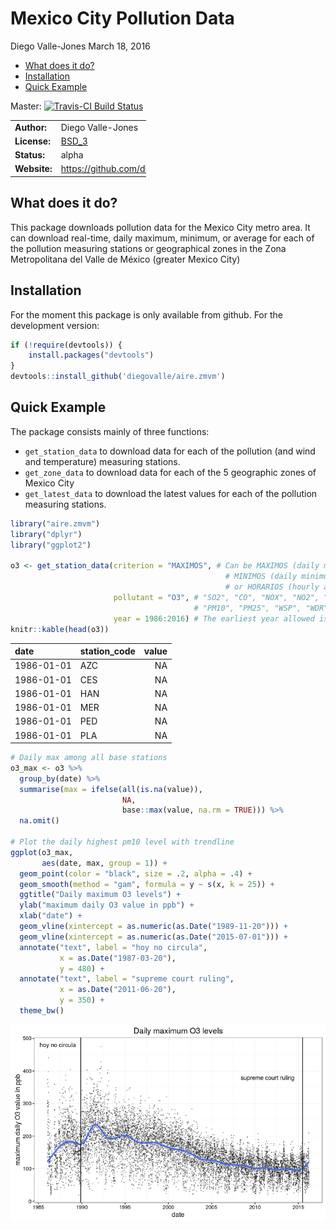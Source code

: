 Mexico City Pollution Data
================
Diego Valle-Jones
March 18, 2016

-   [What does it do?](#what-does-it-do)
-   [Installation](#installation)
-   [Quick Example](#quick-example)

Master: [![Travis-CI Build Status](https://travis-ci.org/diegovalle/aire.zmvm.svg?branch=master)](https://travis-ci.org/diegovalle/aire.zmvm)

<table style="width:43%;">
<colgroup>
<col width="20%" />
<col width="22%" />
</colgroup>
<tbody>
<tr class="odd">
<td align="left"><strong>Author:</strong></td>
<td align="left">Diego Valle-Jones</td>
</tr>
<tr class="even">
<td align="left"><strong>License:</strong></td>
<td align="left"><a href="https://opensource.org/licenses/BSD-3-Clause">BSD_3</a></td>
</tr>
<tr class="odd">
<td align="left"><strong>Status:</strong></td>
<td align="left">alpha</td>
</tr>
<tr class="even">
<td align="left"><strong>Website:</strong></td>
<td align="left"><a href="https://github.com/diegovalle/aire.zmvm" class="uri">https://github.com/diegovalle/aire.zmvm</a></td>
</tr>
</tbody>
</table>

What does it do?
----------------

This package downloads pollution data for the Mexico City metro area. It can download real-time, daily maximum, minimum, or average for each of the pollution measuring stations or geographical zones in the Zona Metropolitana del Valle de México (greater Mexico City)

Installation
------------

For the moment this package is only available from github. For the development version:

``` r
if (!require(devtools)) {
    install.packages("devtools")
}
devtools::install_github('diegovalle/aire.zmvm')
```

Quick Example
-------------

The package consists mainly of three functions:

-   `get_station_data` to download data for each of the pollution (and wind and temperature) measuring stations.
-   `get_zone_data` to download data for each of the 5 geographic zones of Mexico City
-   `get_latest_data` to download the latest values for each of the pollution measuring stations.

``` r
library("aire.zmvm")
library("dplyr")
library("ggplot2")

o3 <- get_station_data(criterion = "MAXIMOS", # Can be MAXIMOS (daily maximum), 
                                                # MINIMOS (daily minimum), 
                                                # or HORARIOS (hourly average)
                       pollutant = "O3", # "SO2", "CO", "NOX", "NO2", "NO", "O3", 
                                         # "PM10", "PM25", "WSP", "WDR", "TMP", "RH"
                       year = 1986:2016) # The earliest year allowed is 1986
knitr::kable(head(o3))
```

| date       | station\_code |  value|
|:-----------|:--------------|------:|
| 1986-01-01 | AZC           |     NA|
| 1986-01-01 | CES           |     NA|
| 1986-01-01 | HAN           |     NA|
| 1986-01-01 | MER           |     NA|
| 1986-01-01 | PED           |     NA|
| 1986-01-01 | PLA           |     NA|

``` r
# Daily max among all base stations
o3_max <- o3 %>% 
  group_by(date) %>% 
  summarise(max = ifelse(all(is.na(value)),
                         NA,
                         base::max(value, na.rm = TRUE))) %>%
  na.omit()

# Plot the daily highest pm10 level with trendline
ggplot(o3_max, 
       aes(date, max, group = 1)) +
  geom_point(color = "black", size = .2, alpha = .4) +
  geom_smooth(method = "gam", formula = y ~ s(x, k = 25)) +
  ggtitle("Daily maximum O3 levels") +
  ylab("maximum daily O3 value in ppb") +
  xlab("date") +
  geom_vline(xintercept = as.numeric(as.Date("1989-11-20"))) +
  geom_vline(xintercept = as.numeric(as.Date("2015-07-01"))) +
  annotate("text", label = "hoy no circula", 
           x = as.Date("1987-03-20"),
           y = 480) +
  annotate("text", label = "supreme court ruling", 
           x = as.Date("2011-06-20"),
           y = 350) +
  theme_bw()
```

![](readme_files/figure-markdown_github/unnamed-chunk-1-1.png)<!-- -->
